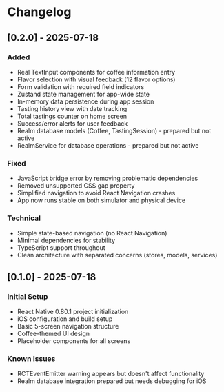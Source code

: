 # Changelog

## [0.2.0] - 2025-07-18

### Added
- Real TextInput components for coffee information entry
- Flavor selection with visual feedback (12 flavor options)
- Form validation with required field indicators
- Zustand state management for app-wide state
- In-memory data persistence during app session
- Tasting history view with date tracking
- Total tastings counter on home screen
- Success/error alerts for user feedback
- Realm database models (Coffee, TastingSession) - prepared but not active
- RealmService for database operations - prepared but not active

### Fixed
- JavaScript bridge error by removing problematic dependencies
- Removed unsupported CSS gap property
- Simplified navigation to avoid React Navigation crashes
- App now runs stable on both simulator and physical device

### Technical
- Simple state-based navigation (no React Navigation)
- Minimal dependencies for stability
- TypeScript support throughout
- Clean architecture with separated concerns (stores, models, services)

## [0.1.0] - 2025-07-18

### Initial Setup
- React Native 0.80.1 project initialization
- iOS configuration and build setup
- Basic 5-screen navigation structure
- Coffee-themed UI design
- Placeholder components for all screens

### Known Issues
- RCTEventEmitter warning appears but doesn't affect functionality
- Realm database integration prepared but needs debugging for iOS